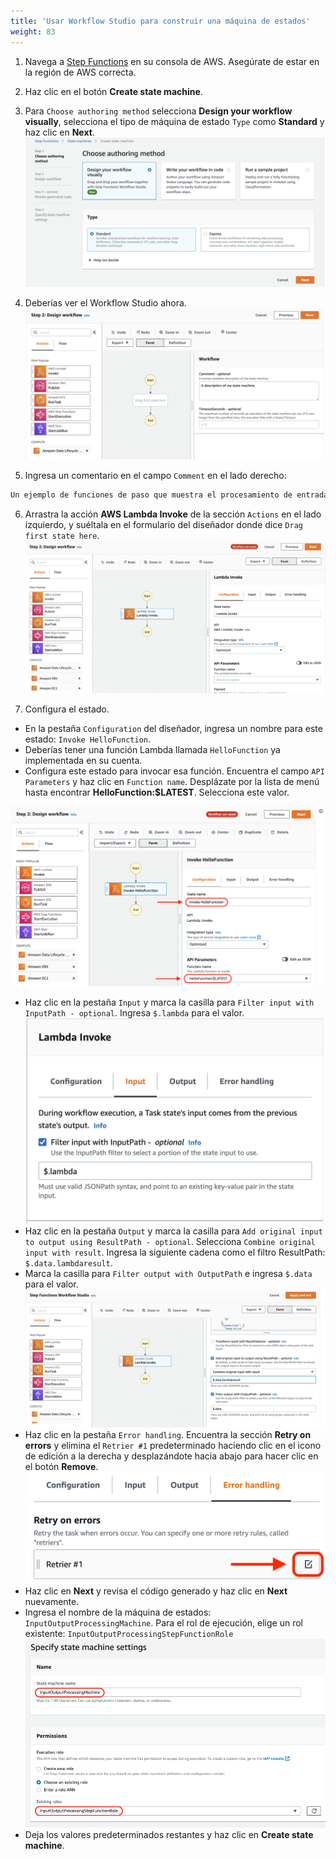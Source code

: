 ```yaml
---
title: 'Usar Workflow Studio para construir una máquina de estados'
weight: 83
---
```


1. Navega a [Step Functions](https://console.aws.amazon.com/states/home) en su consola de AWS. Asegúrate de estar en la región de AWS correcta.

2. Haz clic en el botón **Create state machine**.

3. Para `Choose authoring method` selecciona **Design your workflow visually**, selecciona el tipo de máquina de estado `Type` como **Standard** y haz clic en **Next**.
   ![Studio](/static/img/module-6/studio-selection.png)

4. Deberías ver el Workflow Studio ahora.
   ![Studio Designer](/static/img/module-6/studio-designer.png)

5. Ingresa un comentario en el campo `Comment` en el lado derecho:

```bash
Un ejemplo de funciones de paso que muestra el procesamiento de entrada y salida.
```

6. Arrastra la acción **AWS Lambda Invoke** de la sección `Actions` en el lado izquierdo, y suéltala en el formulario del diseñador donde dice `Drag first state here`.
   ![Lambda Invoke](/static/img/module-6/lambda-invoke-state.png)

7. Configura el estado.

- En la pestaña `Configuration` del diseñador, ingresa un nombre para este estado: `Invoke HelloFunction`.
- Deberías tener una función Lambda llamada `HelloFunction` ya implementada en su cuenta.
- Configura este estado para invocar esa función. Encuentra el campo `API Parameters` y haz clic en `Function name`. Desplázate por la lista de menú hasta encontrar **HelloFunction:$LATEST**. Selecciona este valor.

![Configuration](/static/img/module-6/configuration.png)

- Haz clic en la pestaña `Input` y marca la casilla para `Filter input with InputPath - optional`. Ingresa `$.lambda` para el valor.
  ![Config Input](/static/img/module-6/config-input.png)
- Haz clic en la pestaña `Output` y marca la casilla para `Add original input to output using ResultPath - optional`. Selecciona `Combine original input with result`. Ingresa la siguiente cadena como el filtro ResultPath: `$.data.lambdaresult`.
- Marca la casilla para `Filter output with OutputPath` e ingresa `$.data` para el valor.
  ![Config Output](/static/img/module-6/config-output.png)
- Haz clic en la pestaña `Error handling`. Encuentra la sección **Retry on errors** y elimina el `Retrier #1` predeterminado haciendo clic en el icono de edición a la derecha y desplazándote hacia abajo para hacer clic en el botón **Remove**.
  ![Remove Retrier](/static/img/module-6/remove-retrier.png)
- Haz clic en **Next** y revisa el código generado y haz clic en **Next** nuevamente.
- Ingresa el nombre de la máquina de estados: `InputOutputProcessingMachine`. Para el rol de ejecución, elige un rol existente: `InputOutputProcessingStepFunctionRole`
  ![Iam Role](/static/img/module-6/name-iam-role.png)
- Deja los valores predeterminados restantes y haz clic en **Create state machine**.
